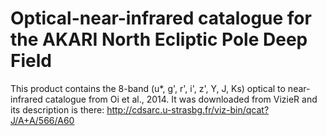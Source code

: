Optical-near-infrared catalogue for the AKARI North Ecliptic Pole Deep Field
============================================================================

This product contains the 8-band (u*, g', r', i', z', Y, J, Ks) optical to
near-infrared catalogue from Oi et al., 2014. It was downloaded from VizieR and
its description is there: http://cdsarc.u-strasbg.fr/viz-bin/qcat?J/A+A/566/A60
